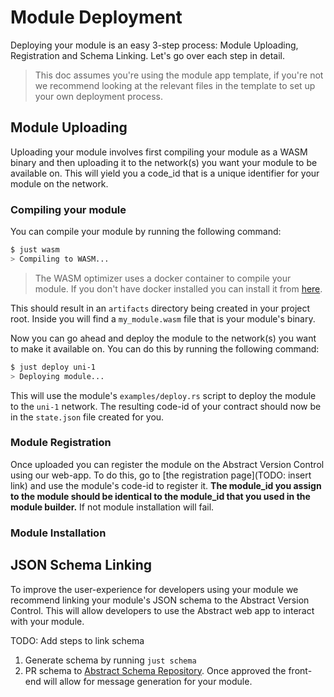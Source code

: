 # Module Deployment

Deploying your module is an easy 3-step process: Module Uploading, Registration and Schema Linking. Let's go over each step in detail.

> This doc assumes you're using the module app template, if you're not we recommend looking at the relevant files in the template to set up your own deployment process.

## Module Uploading

Uploading your module involves first compiling your module as a WASM binary and then uploading it to the network(s) you want your module to be available on. This will yield you a code_id that is a unique identifier for your module on the network.

### Compiling your module

You can compile your module by running the following command:

```bash
$ just wasm
> Compiling to WASM...
```

> The WASM optimizer uses a docker container to compile your module. If you don't have docker installed you can install it from [here](https://docs.docker.com/get-docker/).

This should result in an `artifacts` directory being created in your project root. Inside you will find a `my_module.wasm` file that is your module's binary.

Now you can go ahead and deploy the module to the network(s) you want to make it available on. You can do this by running the following command:

<!-- TODO: re-add cli to deploy command in template or create Abstract CLI -->

```bash
$ just deploy uni-1
> Deploying module...
```

This will use the module's `examples/deploy.rs` script to deploy the module to the `uni-1` network. The resulting code-id of your contract should now be in the `state.json` file created for you.

### Module Registration

Once uploaded you can register the module on the Abstract Version Control using our web-app. To do this, go to [the registration page](TODO: insert link) and use the module's code-id to register it. **The module_id you assign to the module should be identical to the module_id that you used in the module builder.** If not module installation will fail.

### Module Installation

## JSON Schema Linking

To improve the user-experience for developers using your module we recommend linking your module's JSON schema to the Abstract Version Control. This will allow developers to use the Abstract web app to interact with your module.

TODO: Add steps to link schema
1. Generate schema by running `just schema`
2. PR schema to [Abstract Schema Repository](https://github.com/AbstractSDK/schemas). Once approved the front-end will allow for message generation for your module.